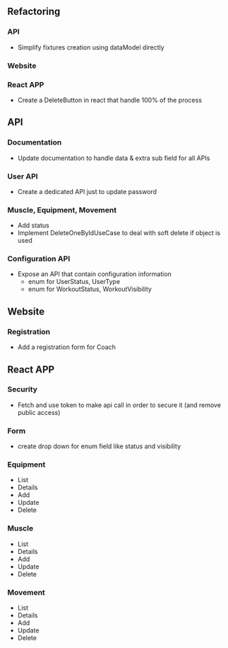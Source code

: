 ## Refactoring
### API
 * Simplify fixtures creation using dataModel directly
### Website
### React APP
* Create a DeleteButton in react that handle 100% of the process

## API
### Documentation
 * Update documentation to handle data & extra sub field for all APIs
### User API
 * Create a dedicated API just to update password
### Muscle, Equipment, Movement
 * Add status
 * Implement DeleteOneByIdUseCase to deal with soft delete if object is used
### Configuration API
* Expose an API that contain configuration information
  * enum for UserStatus, UserType
  * enum for WorkoutStatus, WorkoutVisibility

## Website
### Registration
* Add a registration form for Coach

## React APP
### Security
 * Fetch and use token to make api call in order to secure it (and remove public access)
### Form
 * create drop down for enum field like status and visibility
### Equipment
 * List
 * Details
 * Add
 * Update
 * Delete
### Muscle
* List
* Details
* Add
* Update
* Delete
### Movement
 * List
 * Details
 * Add
 * Update
 * Delete